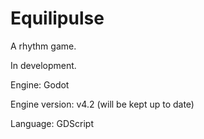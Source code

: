 # Equilipulse

A rhythm game.

In development.

Engine: Godot

Engine version: v4.2 (will be kept up to date)

Language: GDScript
